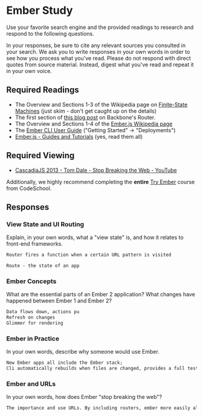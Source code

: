 # Ember Study

Use your favorite search engine and the provided readings to research and
respond to the following questions.

In your responses, be sure to cite any relevant sources you consulted in your
search. We ask you to write responses in your own words in order to see how you
process what you've read. Please do not respond with direct quotes from source
material. Instead, digest what you've read and repeat it in your own voice.

## Required Readings

-   The Overview and Sections 1-3 of the Wikipedia page on [Finite-State Machines](https://en.wikipedia.org/wiki/Finite-state_machine)
    (just skim - don't get caught up on the details)
-   The first section of [this blog post](http://pragmatic-backbone.com/routing-and-controllers) on
    Backbone's Router.
-   The Overview and Sections 1-4 of the [Ember.js Wikipedia page](https://en.wikipedia.org/wiki/Ember.js)
-   The [Ember CLI User Guide](http://ember-cli.com/user-guide/)
    ("Getting Started" -> "Deployments")
-   [Ember.js - Guides and Tutorials](https://guides.emberjs.com/v2.4.0/) (yes,
    read them all)

## Required Viewing

-   [CascadiaJS 2013 - Tom Dale - Stop Breaking the Web - YouTube](https://www.youtube.com/watch?v=BQ6at0addi4)

Additionally, we highly recommend completing the **entire** [Try
Ember](https://www.codeschool.com/courses/try-ember) course from CodeSchool.

## Responses

### View State and UI Routing

Explain, in your own words, what a "view state" is, and how it relates to
 front-end frameworks.

```md
Router fires a function when a certain URL pattern is visited 

Route - the state of an app

```

### Ember Concepts

What are the essential parts of an Ember 2 application?
What changes have happened between Ember 1 and Ember 2?

```md
Data flows down, actions pu
Refresh on changes
Glimmer for rendering

```

### Ember in Practice

In your own words, describe why someone would use Ember.

```md
New Ember apps all include the Ember stack;
Cli automatically rebuilds when files are changed, provides a full testing framework, uses a standard file and directory structure. Data can load and save relationships without configuration of a restful API.Runs on promises, and setups won't load until promises run.
```

### Ember and URLs

In your own words, how does Ember "stop breaking the web"?

```md
The importance and use URLs. By including routers, ember more easily allows for sharing, collaboration, forking, bookmarking.
```
